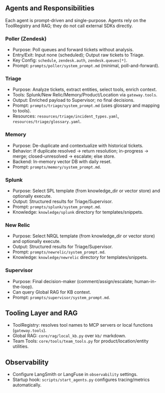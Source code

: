 ## Agents and Responsibilities

Each agent is prompt-driven and single-purpose. Agents rely on the ToolRegistry and RAG; they do not call external SDKs directly.

### Poller (Zendesk)
- Purpose: Poll queues and forward tickets without analysis.
- Entry/Exit: Input none (scheduled); Output raw tickets to Triage.
- Key Config: `schedule`, `zendesk.auth`, `zendesk.queues[*]`.
- Prompt: `prompts/poller/system_prompt.md` (minimal, poll-and-forward).

### Triage
- Purpose: Analyze tickets, extract entities, select tools, enrich context.
- Tools: Splunk/New Relic/Memory/Product/Location via `gateway.tools`.
- Output: Enriched payload to Supervisor; no final decisions.
- Prompt: `prompts/triage/system_prompt.md` (uses glossary and mapping to tools).
- Resources: `resources/triage/incident_types.yaml`, `resources/triage/glossary.yaml`.

### Memory
- Purpose: De-duplicate and contextualize with historical tickets.
- Behavior: If duplicate resolved → return resolution; in-progress → merge; closed-unresolved → escalate; else store.
- Backend: In-memory vector DB with daily reset.
- Prompt: `prompts/memory/system_prompt.md`.

### Splunk
- Purpose: Select SPL template (from knowledge_dir or vector store) and optionally execute.
- Output: Structured results for Triage/Supervisor.
- Prompt: `prompts/splunk/system_prompt.md`.
- Knowledge: `knowledge/splunk` directory for templates/snippets.

### New Relic
- Purpose: Select NRQL template (from knowledge_dir or vector store) and optionally execute.
- Output: Structured results for Triage/Supervisor.
- Prompt: `prompts/newrelic/system_prompt.md`.
- Knowledge: `knowledge/newrelic` directory for templates/snippets.

### Supervisor
- Purpose: Final decision-maker (comment/assign/escalate; human-in-the-loop).
- Can query Global RAG for KB context.
- Prompt: `prompts/supervisor/system_prompt.md`.

## Tooling Layer and RAG
- ToolRegistry: resolves tool names to MCP servers or local functions (`gateway.tools`).
- Global RAG: `core/rag/local_kb.py` over `kb/` markdown.
- Team Tools: `core/tools/team_tools.py` for product/location/entity utilities.

## Observability
- Configure LangSmith or LangFuse in `observability` settings.
- Startup hook: `scripts/start_agents.py` configures tracing/metrics automatically.


